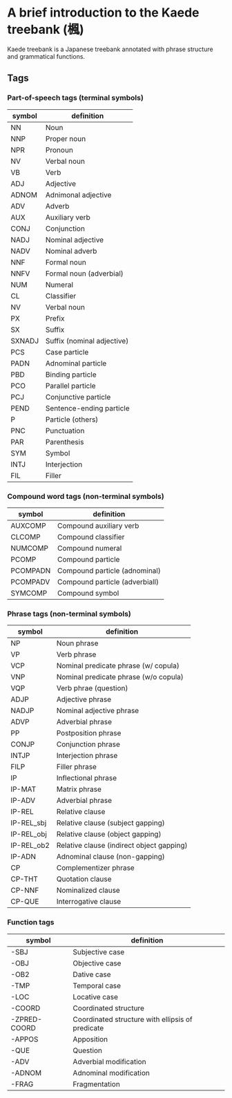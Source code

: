 # A brief introduction to the Kaede treebank (楓)


Kaede treebank is a Japanese treebank annotated with
phrase structure and grammatical functions.


## Tags

### Part-of-speech tags (terminal symbols)

symbol | definition
------------ | -------------
NN  | Noun
NNP | Proper noun
NPR | Pronoun
NV | Verbal noun
VB  | Verb
ADJ | Adjective
ADNOM | Adnimonal adjective
ADV | Adverb
AUX | Auxiliary verb
CONJ | Conjunction
NADJ | Nominal adjective
NADV | Nominal adverb
NNF  | Formal noun
NNFV | Formal noun (adverbial)
NUM  | Numeral
CL | Classifier
NV   | Verbal noun
PX | Prefix
SX | Suffix
SXNADJ | Suffix (nominal adjective)
PCS | Case particle
PADN | Adnominal particle
PBD  | Binding particle
PCO  | Parallel particle
PCJ  | Conjunctive particle
PEND | Sentence-ending particle
P  | Particle (others)
PNC | Punctuation
PAR | Parenthesis
SYM | Symbol
INTJ | Interjection
FIL | Filler

### Compound word tags (non-terminal symbols)

symbol | definition
------------ | -------------
AUXCOMP | Compound auxiliary verb
CLCOMP  | Compound classifier
NUMCOMP | Compound numeral
PCOMP   | Compound particle
PCOMPADN | Compound particle (adnominal)
PCOMPADV | Compound particle (adverbiall)
SYMCOMP | Compound symbol


### Phrase tags (non-terminal symbols)

symbol | definition
------------ | -------------
NP | Noun phrase
VP | Verb phrase
VCP | Nominal predicate phrase (w/ copula)
VNP | Nominal predicate phrase (w/o copula)
VQP | Verb phrae (question)
ADJP | Adjective phrase
NADJP | Nominal adjective phrase
ADVP | Adverbial phrase
PP | Postposition phrase
CONJP | Conjunction phrase
INTJP | Interjection phrase
FILP | Filler phrase
IP  | Inflectional phrase
IP-MAT  | Matrix phrase
IP-ADV  | Adverbial phrase
IP-REL  | Relative clause
IP-REL_sbj  | Relative clause (subject gapping)
IP-REL_obj  | Relative clause (object gapping)
IP-REL_ob2  | Relative clause (indirect object gapping)
IP-ADN  | Adnominal clause (non-gapping)
CP  | Complementizer phrase
CP-THT  | Quotation clause
CP-NNF | Nominalized clause
CP-QUE | Interrogative clause



### Function tags 

symbol | definition
------------ | -------------
-SBJ | Subjective case
-OBJ | Objective case
-OB2 | Dative case
-TMP | Temporal case
-LOC | Locative case
-COORD | Coordinated structure
-ZPRED-COORD | Coordinated structure with ellipsis of predicate
-APPOS | Apposition
-QUE  | Question
-ADV | Adverbial modification
-ADNOM | Adnominal modification
-FRAG | Fragmentation 

